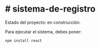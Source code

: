<h1># sistema-de-registro</h1>

Estado del proyecto: en construcción.

Para ejecutar el sistema, debes poner:

```npm install react```
